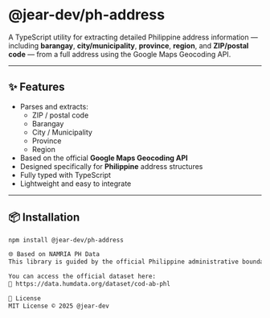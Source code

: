 # @jear-dev/ph-address

A TypeScript utility for extracting detailed Philippine address information — including **barangay**, **city/municipality**, **province**, **region**, and **ZIP/postal code** — from a full address using the Google Maps Geocoding API.

---

## ✨ Features

- Parses and extracts:
  - ZIP / postal code  
  - Barangay  
  - City / Municipality  
  - Province  
  - Region  
- Based on the official **Google Maps Geocoding API**
- Designed specifically for **Philippine** address structures
- Fully typed with TypeScript
- Lightweight and easy to integrate

---

## 📦 Installation

```bash
npm install @jear-dev/ph-address

🌐 Based on NAMRIA PH Data
This library is guided by the official Philippine administrative boundaries provided by the National Mapping and Resource Information Authority (NAMRIA).

You can access the official dataset here:
🔗 https://data.humdata.org/dataset/cod-ab-phl

📄 License
MIT License © 2025 @jear-dev

